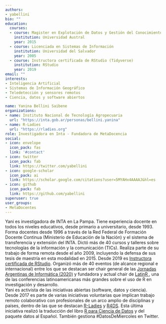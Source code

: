 ```yaml
---
authors:
- yabellini
bio: ""
education:
  courses:
  - course: Magister en Explotación de Datos y Gestión del Conocimiento
    institution: Universidad Austral
    year: 2015
  - course: Licenciada en Sistemas de Información
    institution: Universidad del Salvador
    year: 2005
  - course: Instructora certificada de RStudio (Tidyverse)
    institution: RStudio
    year: 2019
email: ""
interests:
- Inteligencia Artificial 
- Sistemas de Información Geográfico
- Teledetección y sensores remotos
- Ciencia, datos y software abiertos

name: Yanina Bellini Saibene
organizations:
- name: Instituto Nacional de Tecnología Agropecuaria
  url: "https://inta.gob.ar/personas/bellini.yanina"
- name: R-Ladies
  url: "https://rladies.org"
role: Investigadora en Inta - Fundadora de MetaDocencia
social:
- icon: envelope
  icon_pack: fas
  link: '#contact'
- icon: twitter
  icon_pack: fab
  link: https://twitter.com/yabellini
- icon: google-scholar
  icon_pack: ai
  link: https://scholar.google.com/citations?user=5MYAHx4AAAAJ&hl=es
- icon: github
  icon_pack: fab
  link: https://github.com/yabellini
superuser: true
user_groups:
- MetaDocentes
---
```


Yani es investigadora de INTA en La Pampa. Tiene experiencia docente en todos los niveles educativos, desde primario a universitario, desde 1993. Forma docentes desde 1996 a través de la Red Federal de Formación Docente Continua (Ministerio de Educación de la Nación) y el sistema de transferencia y extensión del INTA. Dictó más de 40 cursos y talleres sobre tecnologías de la información y la comunicación (TICs). Realiza parte de su trabajo de forma remota desde el año 2009, incluyendo la defensa de sus tesis de maestría en esta modalidad en 2015. Desde 2019 es [Instructora certificada de RStudio](https://education.rstudio.com/trainers/).
Organizó más de 40 eventos (de alcance regional e internacional)  entre los que se destacan ser chair general de las [Jornadas Argentinas de Informática (2020)](http://www.sadio.org.ar/jaiio/) y  fundadora y actual chair de [LatinR 
](https://latin-r.com), una de las conferencias latinoamericanas más grandes sobre el uso de R en investigación y desarrollo.  
Yani es activista de las iniciativas abiertas (software, datos y ciencia). Desde 2017 es parte de varias iniciativas voluntarias que implican trabajo remoto colaborativo con profesionales de un arco amplio de disciplinas y países, dentro de las que se destacan [R-Ladies](https://rladies.org/) y [R4DS](https://github.com/cienciadedatos). Esta última iniciativa realizó la traducción del libro [R para Ciencia de Datos](https://es.r4ds.hadley.nz) y del paquete datos al Español. También gestiona #DatosDeMiercoles en Twitter. 


